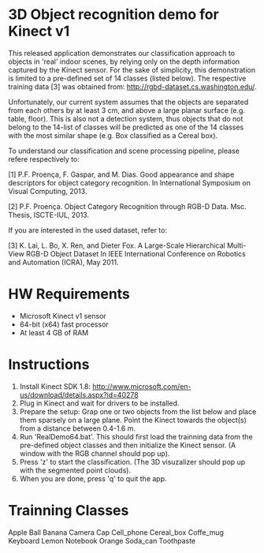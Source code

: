 3D Object recognition demo for Kinect v1
=======================

This released application demonstrates our classification approach to objects in 'real' indoor scenes, by relying
only on the depth information captured by the Kinect sensor. For the sake of simplicity, this demonstration is limited to
a pre-defined set of 14 classes (listed below). The respective training data [3] was obtained from: http://rgbd-dataset.cs.washington.edu/.

Unfortunately, our current system assumes that the objects are separated from each others by at least 3 cm, and above a large planar surface (e.g. table, floor).
This is also not a detection system, thus objects that do not belong to the 14-list of classes will be
predicted as one of the 14 classes with the most similar shape (e.g. Box classified as a Cereal box).

To understand our classification and scene processing pipeline, please refere respectively to:

[1] P.F. Proença, F. Gaspar, and M. Dias. Good appearance and shape descriptors for object category recognition.
In International Symposium on Visual Computing, 2013.

[2] P.F. Proença. Object Category Recognition through RGB-D Data. Msc. Thesis, ISCTE-IUL, 2013.

If you are interested in the used dataset, refer to: 

[3] K. Lai, L. Bo, X. Ren, and Dieter Fox. A Large-Scale Hierarchical Multi-View RGB-D Object Dataset 
In IEEE International Conference on Robotics and Automation (ICRA), May 2011. 

HW Requirements
=======================

- Microsoft Kinect v1 sensor
- 64-bit (x64) fast processor
- At least 4 GB of RAM

Instructions
=======================

1. Install Kinect SDK 1.8: http://www.microsoft.com/en-us/download/details.aspx?id=40278
2. Plug in Kinect and wait for drivers to be installed.
4. Prepare the setup: Grap one or two objects from the list below and place them sparsely on a large plane.
   Point the Kinect towards the object(s) from a distance between 0.4-1.6 m.
3. Run 'RealDemo64.bat'.
   This should first load the trainning data from the pre-defined object classes and then
   initialize the Kinect sensor. (A window with the RGB channel should pop up).
5. Press 'z' to start the classification. (The 3D visuzalizer should pop up with the segmented point clouds).
6. When you are done, press 'q' to quit the app.


Trainning Classes
=======================

Apple
Ball
Banana
Camera
Cap
Cell_phone
Cereal_box
Coffe_mug
Keyboard
Lemon
Notebook
Orange
Soda_can
Toothpaste
